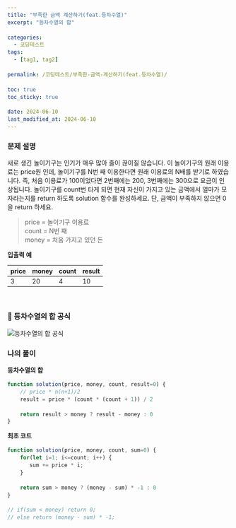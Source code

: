 ```yaml
---
title: "부족한 금액 계산하기(feat.등차수열)"
excerpt: "등차수열의 합"

categories:
  - 코딩테스트
tags:
  - [tag1, tag2]

permalink: /코딩테스트/부족한-금액-계산하기(feat.등차수열)/

toc: true
toc_sticky: true

date: 2024-06-10
last_modified_at: 2024-06-10
---
```


### 문제 설명
새로 생긴 놀이기구는 인기가 매우 많아 줄이 끊이질 않습니다. 이 놀이기구의 원래 이용료는 price원 인데, 놀이기구를 N번 째 이용한다면 원래 이용료의 N배를 받기로 하였습니다. 즉, 처음 이용료가 100이었다면 2번째에는 200, 3번째에는 300으로 요금이 인상됩니다.
놀이기구를 count번 타게 되면 현재 자신이 가지고 있는 금액에서 얼마가 모자라는지를 return 하도록 solution 함수를 완성하세요.
단, 금액이 부족하지 않으면 0을 return 하세요.

> price = 놀이기구 이용료<br>
count = N번 째<br>
money = 처음 가지고 있던 돈
> 

**입출력 예**

| price | money | count | result |
| --- | --- | --- | --- |
| 3 | 20 | 4 | 10 |

<br>

### 📘 등차수열의 합 공식
<img src="/assets/images/posts_img/코딩테스트/부족한_금액_계산하기.png" alt="등차수열의 합 공식" width="30%">

### 나의 풀이
**등차수열의 합**
```jsx
function solution(price, money, count, result=0) {    
    // price * n(n+1)/2
    result = price * (count * (count + 1)) / 2
    
    return result > money ? result - money : 0
}
```


**최초 코드**
```jsx
function solution(price, money, count, sum=0) {
    for(let i=1; i<=count; i++) {
       sum += price * i;
    }
    
    return sum > money ? (money - sum) * -1 : 0
}

// if(sum < money) return 0;
// else return (money - sum) * -1;
```